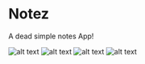 # Notez
A dead simple notes App!

![alt text](https://github.com/Singularity-Coder/Notez/blob/main/assets/p1.jpg)
![alt text](https://github.com/Singularity-Coder/Notez/blob/main/assets/p2.jpg)
![alt text](https://github.com/Singularity-Coder/Notez/blob/main/assets/p3.jpg)
![alt text](https://github.com/Singularity-Coder/Notez/blob/main/assets/p4.jpg)